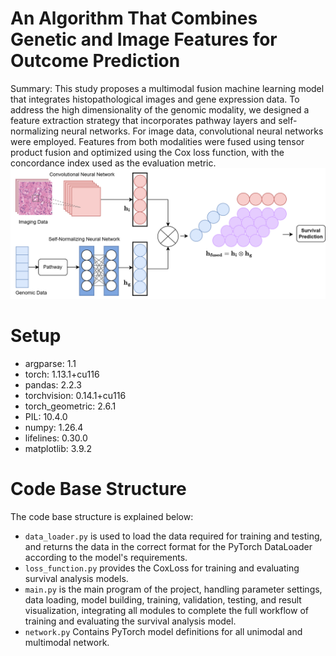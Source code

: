 # An Algorithm That Combines Genetic and Image Features for Outcome Prediction

Summary: This study proposes a multimodal fusion machine learning model that integrates histopathological images and gene expression data. To address the high dimensionality of the genomic modality, we designed a feature extraction strategy that incorporates pathway layers and self-normalizing neural networks. For image data, convolutional neural networks were employed. Features from both modalities were fused using tensor product fusion and optimized using the Cox loss function, with the concordance index used as the evaluation metric.
![alt text](model_2.png)

# Setup
- argparse: 1.1
- torch: 1.13.1+cu116
- pandas: 2.2.3
- torchvision: 0.14.1+cu116
- torch_geometric: 2.6.1
- PIL: 10.4.0
- numpy: 1.26.4
- lifelines: 0.30.0
- matplotlib: 3.9.2

# Code Base Structure
The code base structure is explained below:

- `data_loader.py` is used to load the data required for training and testing, and returns the data in the correct format for the PyTorch DataLoader according to the model's requirements.
- `loss_function.py` provides the CoxLoss for training and evaluating survival analysis models.
- `main.py` is the main program of the project, handling parameter settings, data loading, model building, training, validation, testing, and result visualization, integrating all modules to complete the full workflow of training and evaluating the survival analysis model.
- `network.py` Contains PyTorch model definitions for all unimodal and multimodal network.
